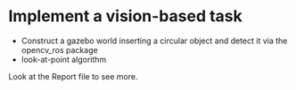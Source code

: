 # Implement a vision-based task
- Construct a gazebo world inserting a circular object and detect it via the opencv_ros package
- look-at-point algorithm

Look at the Report file to see more.
